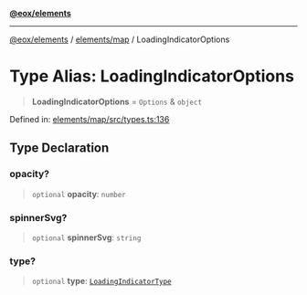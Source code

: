[**@eox/elements**](../../../README.md)

***

[@eox/elements](../../../modules.md) / [elements/map](../README.md) / LoadingIndicatorOptions

# Type Alias: LoadingIndicatorOptions

> **LoadingIndicatorOptions** = `Options` & `object`

Defined in: [elements/map/src/types.ts:136](https://github.com/EOX-A/EOxElements/blob/06d2a3f117adcd4ad69f31388ca5094d06b1baf6/elements/map/src/types.ts#L136)

## Type Declaration

### opacity?

> `optional` **opacity**: `number`

### spinnerSvg?

> `optional` **spinnerSvg**: `string`

### type?

> `optional` **type**: [`LoadingIndicatorType`](LoadingIndicatorType.md)

